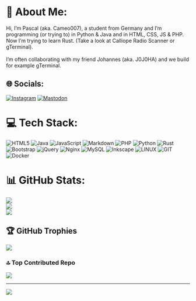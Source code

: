 # 💫 About Me:
Hi, I’m Pascal (aka. Cameo007), a student from Germany and I’m programming (or trying to) in Python & Java and in HTML, CSS, JS & PHP.<br>Now I’m trying to learn Rust. (Take a look at Calliope Radio Scanner or gTerminal).<br><br>I’m often collaborating with my friend Johannes (aka. J0J0HA) and we build for example gTerminal.


## 🌐 Socials:
[![Instagram](https://img.shields.io/badge/Instagram-%23E4405F.svg?logo=Instagram&logoColor=white)](https://instagram.com/@pascal._dietrich) [![Mastodon](https://img.shields.io/badge/-MASTODON-%232B90D9?style=for-the-badge&logo=mastodon&logoColor=white)](https://mastodon.social/@@Cameo007@rheinneckar.social) 

# 💻 Tech Stack:
![HTML5](https://img.shields.io/badge/html5-%23E34F26.svg?style=flat&logo=html5&logoColor=white) ![Java](https://img.shields.io/badge/java-%23ED8B00.svg?style=flat&logo=java&logoColor=white) ![JavaScript](https://img.shields.io/badge/javascript-%23323330.svg?style=flat&logo=javascript&logoColor=%23F7DF1E) ![Markdown](https://img.shields.io/badge/markdown-%23000000.svg?style=flat&logo=markdown&logoColor=white) ![PHP](https://img.shields.io/badge/php-%23777BB4.svg?style=flat&logo=php&logoColor=white) ![Python](https://img.shields.io/badge/python-3670A0?style=flat&logo=python&logoColor=ffdd54) ![Rust](https://img.shields.io/badge/rust-%23000000.svg?style=flat&logo=rust&logoColor=white) ![Bootstrap](https://img.shields.io/badge/bootstrap-%23563D7C.svg?style=flat&logo=bootstrap&logoColor=white) ![jQuery](https://img.shields.io/badge/jquery-%230769AD.svg?style=flat&logo=jquery&logoColor=white) ![Nginx](https://img.shields.io/badge/nginx-%23009639.svg?style=flat&logo=nginx&logoColor=white) ![MySQL](https://img.shields.io/badge/mysql-%2300f.svg?style=flat&logo=mysql&logoColor=white) ![Inkscape](https://img.shields.io/badge/Inkscape-e0e0e0?style=flat&logo=inkscape&logoColor=080A13) ![LINUX](https://img.shields.io/badge/Linux-FCC624?style=flat&logo=linux&logoColor=black) ![GIT](https://img.shields.io/badge/Git-fc6d26?style=flat&logo=git&logoColor=white) ![Docker](https://img.shields.io/badge/docker-%230db7ed.svg?style=flat&logo=docker&logoColor=white)
# 📊 GitHub Stats:
![](https://github-readme-stats.vercel.app/api?username=Cameo007&theme=chartreuse-dark&hide_border=false&include_all_commits=false&count_private=false)<br/>
![](https://github-readme-streak-stats.herokuapp.com/?user=Cameo007&theme=chartreuse-dark&hide_border=false)<br/>
![](https://github-readme-stats.vercel.app/api/top-langs/?username=Cameo007&theme=chartreuse-dark&hide_border=false&include_all_commits=false&count_private=false&layout=compact)

## 🏆 GitHub Trophies
![](https://github-profile-trophy.vercel.app/?username=Cameo007&theme=matrix&no-frame=true&no-bg=true&margin-w=4)

### 🔝 Top Contributed Repo
![](https://github-contributor-stats.vercel.app/api?username=Cameo007&limit=5&theme=dark&combine_all_yearly_contributions=true)

---
[![](https://visitcount.itsvg.in/api?id=Cameo007&icon=0&color=3)](https://visitcount.itsvg.in)

<!-- Proudly created with GPRM ( https://gprm.itsvg.in ) -->
